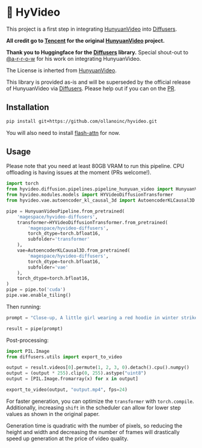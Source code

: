 # 👋 HyVideo

This project is a first step in integrating [HunyuanVideo](https://github.com/Tencent/HunyuanVideo) into [Diffusers](https://github.com/huggingface/diffusers).

**All credit go to [Tencent](https://github.com/Tencent) for the original [HunyuanVideo](https://github.com/Tencent/HunyuanVideo) project.**

**Thank you to Huggingface for the [Diffusers](https://github.com/huggingface/diffusers) library.** Special shout-out to [@a-r-r-o-w](https://github.com/a-r-r-o-w) for his work on integrating HunyuanVideo.

The License is inherted from [HunyuanVideo](https://github.com/Tencent/HunyuanVideo).

This library is provided as-is and will be superseded by the official release of HunyuanVideo via [Diffusers](https://github.com/huggingface/diffusers). Please help out if you can on the [PR](https://github.com/huggingface/diffusers/pull/10136).


## Installation

```bash
pip install git+https://github.com/ollanoinc/hyvideo.git
```

You will also need to install [flash-attn](https://github.com/Dao-AILab/flash-attention) for now.

## Usage

Please note that you need at least 80GB VRAM to run this pipeline. CPU offloading is having issues at the moment (PRs welcome!).

```python
import torch
from hyvideo.diffusion.pipelines.pipeline_hunyuan_video import HunyuanVideoPipeline
from hyvideo.modules.models import HYVideoDiffusionTransformer
from hyvideo.vae.autoencoder_kl_causal_3d import AutoencoderKLCausal3D

pipe = HunyuanVideoPipeline.from_pretrained(
    'magespace/hyvideo-diffusers',
    transformer=HYVideoDiffusionTransformer.from_pretrained(
        'magespace/hyvideo-diffusers',
        torch_dtype=torch.bfloat16,
        subfolder='transformer'
    ),
    vae=AutoencoderKLCausal3D.from_pretrained(
        'magespace/hyvideo-diffusers',
        torch_dtype=torch.bfloat16,
        subfolder='vae'
    ),
    torch_dtype=torch.bfloat16,
)
pipe = pipe.to('cuda')
pipe.vae.enable_tiling()
```

Then running:

```python
prompt = "Close-up, A little girl wearing a red hoodie in winter strikes a match. The sky is dark, there is a layer of snow on the ground, and it is still snowing lightly. The flame of the match flickers, illuminating the girl's face intermittently."

result = pipe(prompt)
```

Post-processing:

```python
import PIL.Image
from diffusers.utils import export_to_video

output = result.videos[0].permute(1, 2, 3, 0).detach().cpu().numpy()
output = (output * 255).clip(0, 255).astype("uint8")
output = [PIL.Image.fromarray(x) for x in output]

export_to_video(output, "output.mp4", fps=24)
```

For faster generation, you can optimize the `transformer` with `torch.compile`. Additionally, increasing `shift` in the scheduler can allow for lower step values as shown in the original paper.

Generation time is quadratic with the number of pixels, so reducing the height and width and decreasing the number of frames will drastically speed up generation at the price of video quality.
